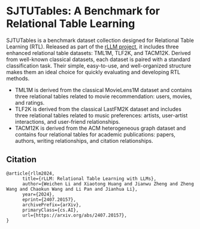 # SJTUTables: A Benchmark for Relational Table Learning

SJTUTables is a benchmark dataset collection designed for Relational Table Learning (RTL). Released as part of the [rLLM project](https://github.com/rllm-project/rllm), it includes three enhanced relational table datasets: TML1M, TLF2K, and TACM12K. Derived from well-known classical datasets, each dataset is paired with a standard classification task. Their simple, easy-to-use, and well-organized structure makes them an ideal choice for quickly evaluating and developing RTL methods.
- TML1M is derived from the classical MovieLens1M dataset and contains three relational tables related to movie recommendation: users, movies, and ratings.
- TLF2K is derived from the classical LastFM2K dataset and includes three relational tables related to music preferences: artists, user-artist interactions, and user-friend relationships.
- TACM12K is derived from the ACM heterogeneous graph dataset and contains four relational tables for academic publications: papers, authors, writing relationships, and citation relationships.


## Citation

```
@article{rllm2024,
      title={rLLM: Relational Table Learning with LLMs}, 
      author={Weichen Li and Xiaotong Huang and Jianwu Zheng and Zheng Wang and Chaokun Wang and Li Pan and Jianhua Li},
      year={2024},
      eprint={2407.20157},
      archivePrefix={arXiv},
      primaryClass={cs.AI},
      url={https://arxiv.org/abs/2407.20157}, 
}
```
